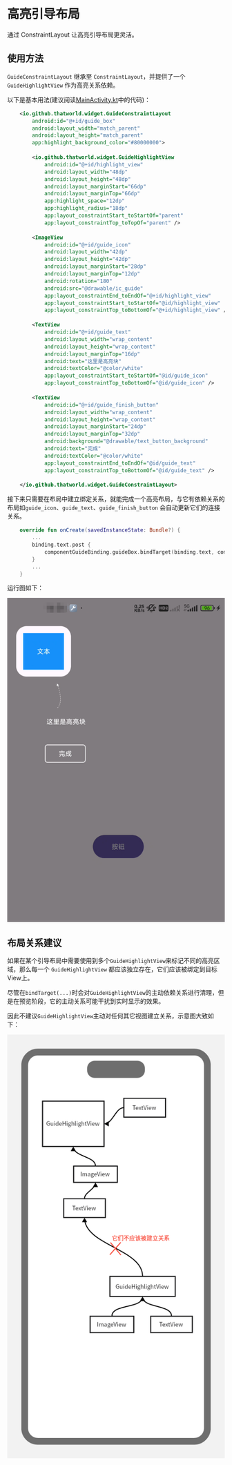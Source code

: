 # 高亮引导布局

通过 ConstraintLayout 让高亮引导布局更灵活。

## 使用方法

`GuideConstraintLayout` 继承至 `ConstraintLayout`，并提供了一个 `GuideHighlightView` 作为高亮关系依赖。

以下是基本用法(建议阅读[MainActivity.kt](../app/src/main/java/io/github/guideconstraintlayout/MainActivity.kt)中的代码)：

```xml
    <io.github.thatworld.widget.GuideConstraintLayout
        android:id="@+id/guide_box"
        android:layout_width="match_parent"
        android:layout_height="match_parent"
        app:highlight_background_color="#80000000">

        <io.github.thatworld.widget.GuideHighlightView
            android:id="@+id/highlight_view"
            android:layout_width="48dp"
            android:layout_height="48dp"
            android:layout_marginStart="66dp"
            android:layout_marginTop="66dp"
            app:highlight_space="12dp"
            app:highlight_radius="18dp"
            app:layout_constraintStart_toStartOf="parent"
            app:layout_constraintTop_toTopOf="parent" />

        <ImageView
            android:id="@+id/guide_icon"
            android:layout_width="42dp"
            android:layout_height="42dp"
            android:layout_marginStart="28dp"
            android:layout_marginTop="12dp"
            android:rotation="180"
            android:src="@drawable/ic_guide"
            app:layout_constraintEnd_toEndOf="@+id/highlight_view"
            app:layout_constraintStart_toStartOf="@id/highlight_view"
            app:layout_constraintTop_toBottomOf="@+id/highlight_view" />

        <TextView
            android:id="@+id/guide_text"
            android:layout_width="wrap_content"
            android:layout_height="wrap_content"
            android:layout_marginTop="16dp"
            android:text="这里是高亮块"
            android:textColor="@color/white"
            app:layout_constraintStart_toStartOf="@id/guide_icon"
            app:layout_constraintTop_toBottomOf="@id/guide_icon" />

        <TextView
            android:id="@+id/guide_finish_button"
            android:layout_width="wrap_content"
            android:layout_height="wrap_content"
            android:layout_marginStart="24dp"
            android:layout_marginTop="32dp"
            android:background="@drawable/text_button_background"
            android:text="完成"
            android:textColor="@color/white"
            app:layout_constraintEnd_toEndOf="@id/guide_text"
            app:layout_constraintTop_toBottomOf="@id/guide_text" />

    </io.github.thatworld.widget.GuideConstraintLayout>
```

接下来只需要在布局中建立绑定关系，就能完成一个高亮布局，与它有依赖关系的布局如`guide_icon`、`guide_text`、`guide_finish_button` 会自动更新它们的连接关系。

```kotlin
    override fun onCreate(savedInstanceState: Bundle?) {
        ...
        binding.text.post {
            componentGuideBinding.guideBox.bindTarget(binding.text, componentGuideBinding.highlightView)
        }
        ...
    }
```

运行图如下：

![diagram](./assets/screenshot.png)

## 布局关系建议

如果在某个引导布局中需要使用到多个`GuideHighlightView`来标记不同的高亮区域，那么每一个 `GuideHighlightView` 都应该独立存在，它们应该被绑定到目标View上。

尽管在`bindTarget(...)`时会对`GuideHighlightView`的主动依赖关系进行清理，但是在预览阶段，它的主动关系可能干扰到实时显示的效果。

因此不建议`GuideHighlightView`主动对任何其它视图建立关系，示意图大致如下：

![diagram](./assets/diagram.png)
